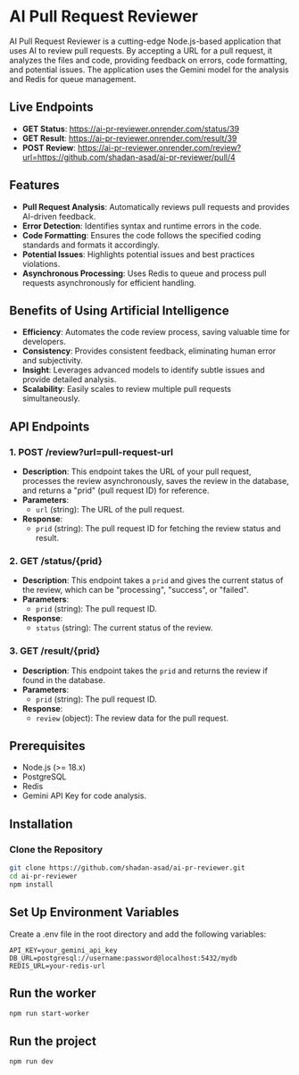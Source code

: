 # AI Pull Request Reviewer

AI Pull Request Reviewer is a cutting-edge Node.js-based application that uses AI to review pull requests. By accepting a URL for a pull request, it analyzes the files and code, providing feedback on errors, code formatting, and potential issues. The application uses the Gemini model for the analysis and Redis for queue management.

## Live Endpoints
- **GET Status**: https://ai-pr-reviewer.onrender.com/status/39
- **GET Result**: https://ai-pr-reviewer.onrender.com/result/39
- **POST Review**: https://ai-pr-reviewer.onrender.com/review?url=https://github.com/shadan-asad/ai-pr-reviewer/pull/4

## Features
- **Pull Request Analysis**: Automatically reviews pull requests and provides AI-driven feedback.
- **Error Detection**: Identifies syntax and runtime errors in the code.
- **Code Formatting**: Ensures the code follows the specified coding standards and formats it accordingly.
- **Potential Issues**: Highlights potential issues and best practices violations.
- **Asynchronous Processing**: Uses Redis to queue and process pull requests asynchronously for efficient handling.

## Benefits of Using Artificial Intelligence
- **Efficiency**: Automates the code review process, saving valuable time for developers.
- **Consistency**: Provides consistent feedback, eliminating human error and subjectivity.
- **Insight**: Leverages advanced models to identify subtle issues and provide detailed analysis.
- **Scalability**: Easily scales to review multiple pull requests simultaneously.

## API Endpoints

### 1. POST /review?url=pull-request-url
- **Description**: This endpoint takes the URL of your pull request, processes the review asynchronously, saves the review in the database, and returns a "prid" (pull request ID) for reference.
- **Parameters**: 
  - `url` (string): The URL of the pull request.
- **Response**: 
  - `prid` (string): The pull request ID for fetching the review status and result.

### 2. GET /status/{prid}
- **Description**: This endpoint takes a `prid` and gives the current status of the review, which can be "processing", "success", or "failed".
- **Parameters**: 
  - `prid` (string): The pull request ID.
- **Response**: 
  - `status` (string): The current status of the review.

### 3. GET /result/{prid}
- **Description**: This endpoint takes the `prid` and returns the review if found in the database.
- **Parameters**: 
  - `prid` (string): The pull request ID.
- **Response**: 
  - `review` (object): The review data for the pull request.


## Prerequisites
- Node.js (>= 18.x)
- PostgreSQL
- Redis
- Gemini API Key for code analysis.

## Installation

### Clone the Repository
```bash
git clone https://github.com/shadan-asad/ai-pr-reviewer.git
cd ai-pr-reviewer
npm install
```

## Set Up Environment Variables
Create a .env file in the root directory and add the following variables:
```
API_KEY=your_gemini_api_key
DB_URL=postgresql://username:password@localhost:5432/mydb
REDIS_URL=your-redis-url
```
## Run the worker
```
npm run start-worker
```

## Run the project
```
npm run dev
```
